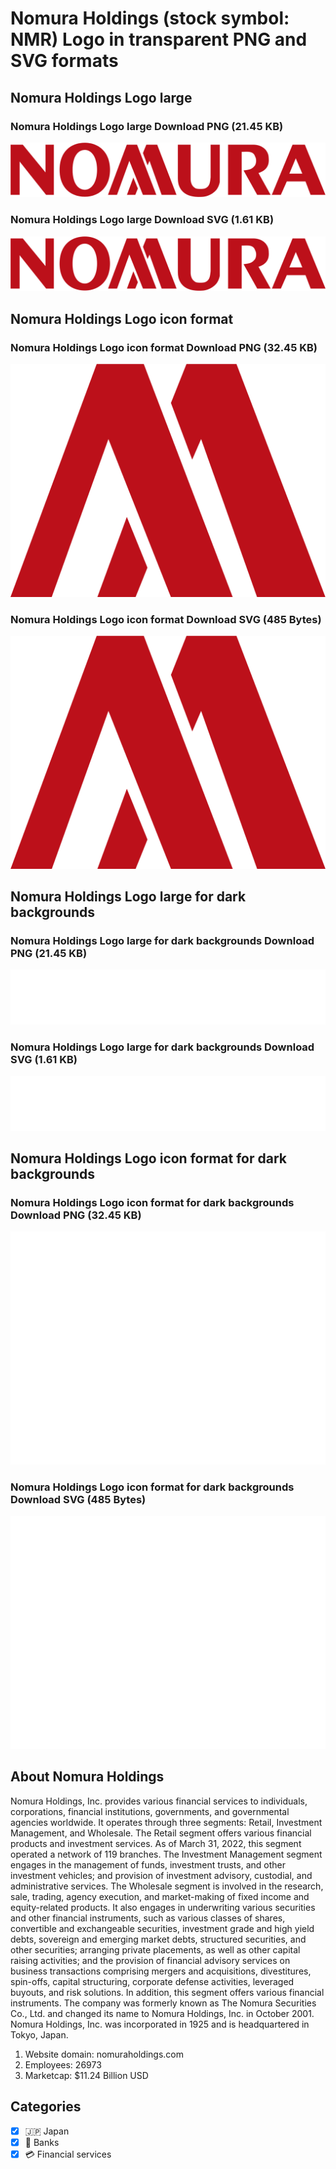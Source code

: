 # Nomura Holdings (stock symbol: NMR) Logo in transparent PNG and SVG formats

## Nomura Holdings Logo large

### Nomura Holdings Logo large Download PNG (21.45 KB)

![Nomura Holdings Logo large Download PNG (21.45 KB)](/img/orig/NMR_BIG-7b002c6b.png)

### Nomura Holdings Logo large Download SVG (1.61 KB)

![Nomura Holdings Logo large Download SVG (1.61 KB)](/img/orig/NMR_BIG-8dd760bc.svg)

## Nomura Holdings Logo icon format

### Nomura Holdings Logo icon format Download PNG (32.45 KB)

![Nomura Holdings Logo icon format Download PNG (32.45 KB)](/img/orig/NMR-e042ae02.png)

### Nomura Holdings Logo icon format Download SVG (485 Bytes)

![Nomura Holdings Logo icon format Download SVG (485 Bytes)](/img/orig/NMR-8f2a6df8.svg)

## Nomura Holdings Logo large for dark backgrounds

### Nomura Holdings Logo large for dark backgrounds Download PNG (21.45 KB)

![Nomura Holdings Logo large for dark backgrounds Download PNG (21.45 KB)](/img/orig/NMR_BIG.D-74313388.png)

### Nomura Holdings Logo large for dark backgrounds Download SVG (1.61 KB)

![Nomura Holdings Logo large for dark backgrounds Download SVG (1.61 KB)](/img/orig/NMR_BIG.D-24280116.svg)

## Nomura Holdings Logo icon format for dark backgrounds

### Nomura Holdings Logo icon format for dark backgrounds Download PNG (32.45 KB)

![Nomura Holdings Logo icon format for dark backgrounds Download PNG (32.45 KB)](/img/orig/NMR.D-3a9a9424.png)

### Nomura Holdings Logo icon format for dark backgrounds Download SVG (485 Bytes)

![Nomura Holdings Logo icon format for dark backgrounds Download SVG (485 Bytes)](/img/orig/NMR.D-62fddcb6.svg)

## About Nomura Holdings

Nomura Holdings, Inc. provides various financial services to individuals, corporations, financial institutions, governments, and governmental agencies worldwide. It operates through three segments: Retail, Investment Management, and Wholesale. The Retail segment offers various financial products and investment services. As of March 31, 2022, this segment operated a network of 119 branches. The Investment Management segment engages in the management of funds, investment trusts, and other investment vehicles; and provision of investment advisory, custodial, and administrative services. The Wholesale segment is involved in the research, sale, trading, agency execution, and market-making of fixed income and equity-related products. It also engages in underwriting various securities and other financial instruments, such as various classes of shares, convertible and exchangeable securities, investment grade and high yield debts, sovereign and emerging market debts, structured securities, and other securities; arranging private placements, as well as other capital raising activities; and the provision of financial advisory services on business transactions comprising mergers and acquisitions, divestitures, spin-offs, capital structuring, corporate defense activities, leveraged buyouts, and risk solutions. In addition, this segment offers various financial instruments. The company was formerly known as The Nomura Securities Co., Ltd. and changed its name to Nomura Holdings, Inc. in October 2001. Nomura Holdings, Inc. was incorporated in 1925 and is headquartered in Tokyo, Japan.

1. Website domain: nomuraholdings.com
2. Employees: 26973
3. Marketcap: $11.24 Billion USD


## Categories
- [x] 🇯🇵 Japan
- [x] 🏦 Banks
- [x] 💳 Financial services
